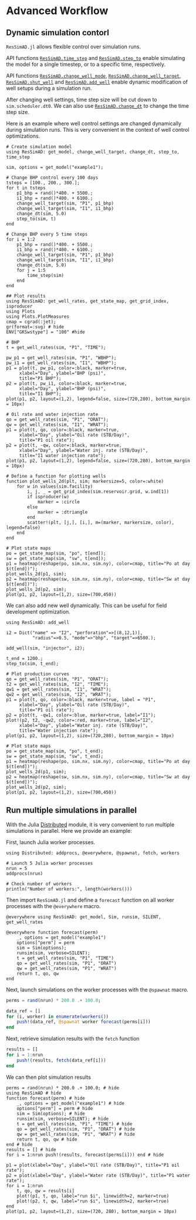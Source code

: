 # Advanced Workflow

## Dynamic simulation contorl
`ResSimAD.jl` allows flexible control over simulation runs.

API functions [`ResSimAD.time_step`](@ref) and [`ResSimAD.step_to`](@ref) enable simulating the model for a single timestep, or to a specific time, respectively.

API functions [`ResSimAD.change_well_mode`](@ref), [`ResSimAD.change_well_target`](@ref), [`ResSimAD.shut_well`](@ref) and [`ResSimAD.add_well`](@ref) enable dynamic modification of well setups during a simulation run.

After changing well settings, time step size will be cut down to `sim.scheduler.dt0`. We can also use [`ResSimAD.change_dt`](@ref) to change the time step size.

Here is an example where well control settings are changed dynamically during simulation runs. This is very convenient in the context of well control optimizations.


```@example workflow2
# Create simulation model
using ResSimAD: get_model, change_well_target, change_dt, step_to, time_step

sim, options = get_model("example1");

# Change BHP control every 100 days
tsteps = [100., 200., 300.];
for t in tsteps
    p1_bhp = rand()*400. + 5500.;
    i1_bhp = rand()*400. + 6100.;
    change_well_target(sim, "P1", p1_bhp)
    change_well_target(sim, "I1", i1_bhp)
    change_dt(sim, 5.0)
    step_to(sim, t)
end

# Change BHP every 5 time steps
for i = 1:2
    p1_bhp = rand()*400. + 5500.;
    i1_bhp = rand()*400. + 6100.;
    change_well_target(sim, "P1", p1_bhp)
    change_well_target(sim, "I1", i1_bhp)
    change_dt(sim, 5.0)
    for j = 1:5
        time_step(sim)
    end
end

```

```@example workflow2
## Plot results
using ResSimAD: get_well_rates, get_state_map, get_grid_index, isproducer
using Plots
using Plots.PlotMeasures
cmap = cgrad(:jet);
gr(format=:svg) # hide
ENV["GKSwstype"] = "100" #hide

# BHP
t = get_well_rates(sim, "P1", "TIME");

pw_p1 = get_well_rates(sim, "P1", "WBHP");
pw_i1 = get_well_rates(sim, "I1", "WBHP");
p1 = plot(t, pw_p1, color=:black, marker=true,
     xlabel="Day", ylabel="BHP (psi)",
     title="P1 BHP");
p2 = plot(t, pw_i1, color=:black, marker=true,
     xlabel="Day", ylabel="BHP (psi)",
     title="I1 BHP");
plot(p1, p2, layout=(1,2), legend=false, size=(720,280), bottom_margin = 10px)
```

```@example workflow2
# Oil rate and water injection rate
qo = get_well_rates(sim, "P1", "ORAT");
qw = get_well_rates(sim, "I1", "WRAT");
p1 = plot(t, qo, color=:black, marker=true,
     xlabel="Day", ylabel="Oil rate (STB/Day)",
     title="P1 oil rate");
p2 = plot(t, -qw, color=:black, marker=true,
     xlabel="Day", ylabel="Water inj. rate (STB/Day)",
     title="I1 water injection rate");
plot(p1, p2, layout=(1,2), legend=false, size=(720,280), bottom_margin = 10px)
```

```@example workflow2
# Define a function for plotting wells
function plot_wells_2d(plt, sim; markersize=5, color=:white)
    for w in values(sim.facility)
        i, j, _ = get_grid_index(sim.reservoir.grid, w.ind[1])
        if isproducer(w)
            marker = :circle
        else
            marker = :dtriangle
        end
        scatter!(plt, [j,], [i,], m=(marker, markersize, color), legend=false)
    end
end

# Plot state maps
po = get_state_map(sim, "po", t[end]);
sw = get_state_map(sim, "sw", t[end]);
p1 = heatmap(reshape(po, sim.nx, sim.ny), color=cmap, title="Po at day $(t[end])");
plot_wells_2d(p1, sim);
p2 = heatmap(reshape(sw, sim.nx, sim.ny), color=cmap, title="Sw at day $(t[end])");
plot_wells_2d(p2, sim);
plot(p1, p2, layout=(1,2), size=(700,450))
```

We can also add new well dynamically. This can be useful for field development optimization.

```@example workflow2
using ResSimAD: add_well

i2 = Dict("name" => "I2", "perforation"=>[(8,12,1)],
          "radius"=>0.5, "mode"=>"bhp", "target"=>6500.);

add_well(sim, "injector", i2);

t_end = 1200.;
step_to(sim, t_end);

```

```@example workflow2
# Plot production curves
qo = get_well_rates(sim, "P1", "ORAT");
t2 = get_well_rates(sim, "I2", "TIME");
qw1 = get_well_rates(sim, "I1", "WRAT");
qw2 = get_well_rates(sim, "I2", "WRAT");
p1 = plot(t, qo, color=:black, marker=true, label = "P1",
     xlabel="Day", ylabel="Oil rate (STB/Day)",
     title="P1 oil rate");
p2 = plot(t, -qw1, color=:blue, marker=true, label="I1");
plot!(p2, t2, -qw2, color=:red, marker=true, label="I2",
     xlabel="Day", ylabel="Water inj. rate (STB/Day)",
     title="Water injection rate");
plot(p1, p2, layout=(1,2), size=(720,280), bottom_margin = 10px)
```

```@example workflow2
# Plot state maps
po = get_state_map(sim, "po", t_end);
sw = get_state_map(sim, "sw", t_end);
p1 = heatmap(reshape(po, sim.nx, sim.ny), color=cmap, title="Po at day $(t[end])");
plot_wells_2d(p1, sim);
p2 = heatmap(reshape(sw, sim.nx, sim.ny), color=cmap, title="Sw at day $(t[end])");
plot_wells_2d(p2, sim);
plot(p1, p2, layout=(1,2), size=(700,450))
```


## Run multiple simulations in parallel

With the Julia [Distributed](https://docs.julialang.org/en/v1/manual/distributed-computing/) module, it is very convenient to run multiple simulations in parallel. Here we
provide an example:

First, launch Julia worker processes.
```@example workflow2
using Distributed: addprocs, @everywhere, @spawnat, fetch, workers

# Launch 5 Julia worker processes
nrun = 5
addprocs(nrun)

# Check number of workers
println("Number of workers:", length(workers()))
```

Then import `ResSimAD.jl` and define a `forecast` function on all worker processes with the `@everywhere` macro.

```@example workflow2
@everywhere using ResSimAD: get_model, Sim, runsim, SILENT, get_well_rates

@everywhere function forecast(perm)
    _, options = get_model("example1")
    options["perm"] = perm
    sim = Sim(options);
    runsim(sim, verbose=SILENT);
    t = get_well_rates(sim, "P1", "TIME")
    qo = get_well_rates(sim, "P1", "ORAT")
    qw = get_well_rates(sim, "P1", "WRAT")
    return t, qo, qw
end

```

Next, launch simulations on the worker processes with the `@spawnat` macro.

```julia
perms = rand(nrun) * 200.0 .+ 100.0;

data_ref = []
for (i, worker) in enumerate(workers())
    push!(data_ref, @spawnat worker forecast(perms[i]))
end

```

Next, retrieve simulation results with the `fetch` function

```julia
results = []
for i = 1:nrun
    push!(results, fetch(data_ref[i]))
end
```

We can then plot simulation results

```@example workflow2
perms = rand(nrun) * 200.0 .+ 100.0; # hide
using ResSimAD # hide
function forecast(perm) # hide
    _, options = get_model("example1") # hide
    options["perm"] = perm # hide
    sim = Sim(options); # hide
    runsim(sim, verbose=SILENT); # hide
    t = get_well_rates(sim, "P1", "TIME") # hide
    qo = get_well_rates(sim, "P1", "ORAT") # hide
    qw = get_well_rates(sim, "P1", "WRAT") # hide
    return t, qo, qw # hide
end # hide
results = [] # hide
for i = 1:nrun push!(results, forecast(perms[i])) end # hide

p1 = plot(xlabel="Day", ylabel="Oil rate (STB/Day)", title="P1 oil rate");
p2 = plot(xlabel="Day", ylabel="Water rate (STB/Day)", title="P1 water rate");
for i = 1:nrun
    t, qo, qw = results[i]
    plot!(p1, t, qo, label="run $i", linewidth=2, marker=true)
    plot!(p2, t, qw, label="run $i", linewidth=2, marker=true)
end
plot(p1, p2, layout=(1,2), size=(720, 280), bottom_margin = 10px)
```
